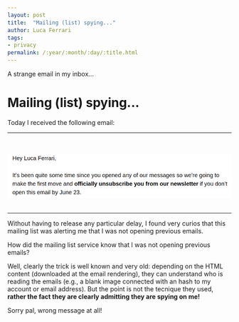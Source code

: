 ```yaml
---
layout: post
title:  "Mailing (list) spying..."
author: Luca Ferrari
tags:
- privacy
permalink: /:year/:month/:day/:title.html
---
```

A strange email in my inbox...

# Mailing (list) spying...

Today I received the following email:

<hr/>
<center>
<br/>
<br/>
<img src="/images/posts/be_professional/be_professional_3.png" alt="" />
<br/>
<br/>
</center>

<hr/>

Without having to release any particular delay, I found very curios that this mailing list was alerting me that I was not opening previous emails.

How did the mailing list service know that I was not opening previous emails?

Well, clearly the trick is well known and very old: depending on the HTML content (downloaded at the email rendering), they can understand who is reading the emails (e.g., a blank image connected with an hash to my account or email address).
But the point is not the tecnique they used, **rather the fact they are clearly admitting they are spying on me!**

Sorry pal, wrong message at all!
